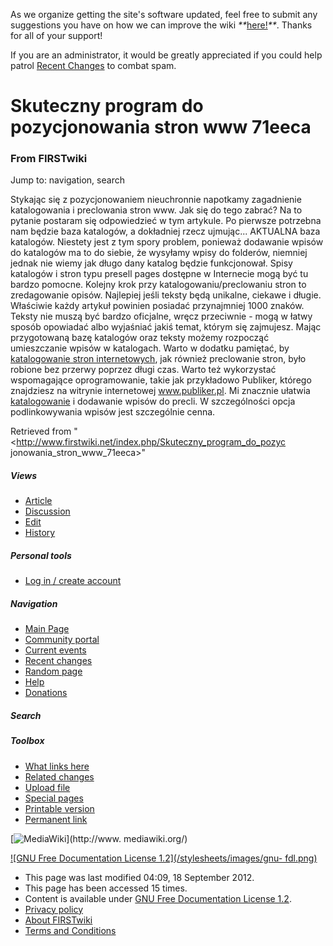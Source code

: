 As we organize getting the site's software updated, feel free to submit any
suggestions you have on how we can improve the wiki
_**_[here!](/index.php/User:Hallry/Suggestions "User:Hallry/Suggestions"
)_**_. Thanks for all of your support!

If you are an administrator, it would be greatly appreciated if you could help
patrol [Recent Changes](/index.php/Special:Recentchanges
"Special:Recentchanges" ) to combat spam.

# Skuteczny program do pozycjonowania stron www 71eeca

### From FIRSTwiki

Jump to: navigation, search

Stykając się z pozycjonowaniem nieuchronnie napotkamy zagadnienie
katalogowania i preclowania stron www. Jak się do tego zabrać? Na to pytanie
postaram się odpowiedzieć w tym artykule. Po pierwsze potrzebna nam będzie
baza katalogów, a dokładniej rzecz ujmując... AKTUALNA baza katalogów.
Niestety jest z tym spory problem, ponieważ dodawanie wpisów do katalogów ma
to do siebie, że wysyłamy wpisy do folderów, niemniej jednak nie wiemy jak
długo dany katalog będzie funkcjonował. Spisy katalogów i stron typu presell
pages dostępne w Internecie mogą być tu bardzo pomocne. Kolejny krok przy
katalogowaniu/preclowaniu stron to zredagowanie opisów. Najlepiej jeśli teksty
będą unikalne, ciekawe i długie. Właściwie każdy artykuł powinien posiadać
przynajmniej 1000 znaków. Teksty nie muszą być bardzo oficjalne, wręcz
przeciwnie - mogą w łatwy sposób opowiadać albo wyjaśniać jakiś temat, którym
się zajmujesz. Mając przygotowaną bazę katalogów oraz teksty możemy rozpocząć
umieszczanie wpisów w katalogach. Warto w dodatku pamiętać, by [katalogowanie
stron internetowych](http://www.publiker.pl "http://www.publiker.pl" ), jak
również preclowanie stron, było robione bez przerwy poprzez długi czas. Warto
też wykorzystać wspomagające oprogramowanie, takie jak przykładowo Publiker,
którego znajdziesz na witrynie internetowej www.publiker.pl. Mi znacznie
ułatwia [katalogowanie](http://www.publiker.pl "http://www.publiker.pl" ) i
dodawanie wpisów do precli. W szczególności opcja podlinkowywania wpisów jest
szczególnie cenna.

Retrieved from "<http://www.firstwiki.net/index.php/Skuteczny_program_do_pozyc
jonowania_stron_www_71eeca>"

##### Views

  * [Article](/index.php/Skuteczny_program_do_pozycjonowania_stron_www_71eeca)
  * [Discussion](/index.php?title=Talk:Skuteczny_program_do_pozycjonowania_stron_www_71eeca&action=edit)
  * [Edit](/index.php?title=Skuteczny_program_do_pozycjonowania_stron_www_71eeca&action=edit)
  * [History](/index.php?title=Skuteczny_program_do_pozycjonowania_stron_www_71eeca&action=history)

##### Personal tools

  * [Log in / create account](/index.php?title=Special:Userlogin&returnto=Skuteczny_program_do_pozycjonowania_stron_www_71eeca)

[](/index.php/Main_Page "Main Page" )

##### Navigation

  * [Main Page](/index.php/Main_Page)
  * [Community portal](/index.php/FIRSTwiki:Community_portal)
  * [Current events](/index.php/Current_events)
  * [Recent changes](/index.php/Special:Recentchanges)
  * [Random page](/index.php/Special:Random)
  * [Help](/index.php/FIRSTwiki:Help)
  * [Donations](/index.php/FIRSTwiki:Site_support)

##### Search



##### Toolbox

  * [What links here](/index.php/Special:Whatlinkshere/Skuteczny_program_do_pozycjonowania_stron_www_71eeca)
  * [Related changes](/index.php/Special:Recentchangeslinked/Skuteczny_program_do_pozycjonowania_stron_www_71eeca)
  * [Upload file](/index.php/Special:Upload)
  * [Special pages](/index.php/Special:Specialpages)
  * [Printable version](/index.php?title=Skuteczny_program_do_pozycjonowania_stron_www_71eeca&printable=yes)
  * [Permanent link](/index.php?title=Skuteczny_program_do_pozycjonowania_stron_www_71eeca&oldid=736678)

[![MediaWiki](/skins/common/images/poweredby_mediawiki_88x31.png)](http://www.
mediawiki.org/)

[![GNU Free Documentation License 1.2](/stylesheets/images/gnu-
fdl.png)](http://www.gnu.org/copyleft/fdl.html)

  * This page was last modified 04:09, 18 September 2012.
  * This page has been accessed 15 times.
  * Content is available under [GNU Free Documentation License 1.2](http://www.gnu.org/copyleft/fdl.html "http://www.gnu.org/copyleft/fdl.html" ).
  * [Privacy policy](/index.php/FIRSTwiki:Privacy_policy "FIRSTwiki:Privacy policy" )
  * [About FIRSTwiki](/index.php/FIRSTwiki:About "FIRSTwiki:About" )
  * [Terms and Conditions](/index.php/FIRSTwiki:Terms_and_conditions "FIRSTwiki:Terms and conditions" )

